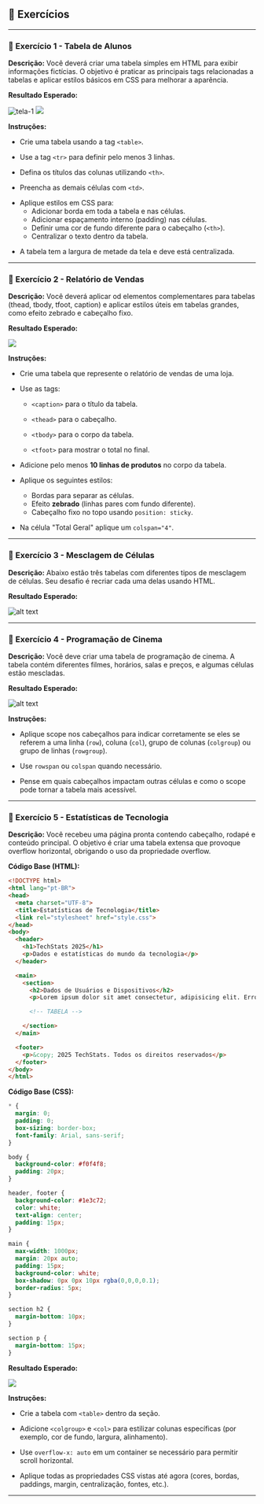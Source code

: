## 📝 Exercícios 

---

### 🔹 Exercício 1 - Tabela de Alunos

**Descrição:** Você deverá criar uma tabela simples em HTML para exibir informações fictícias. O objetivo é praticar as principais tags relacionadas a tabelas e aplicar estilos básicos em CSS para melhorar a aparência.

**Resultado Esperado:**

![tela-1](tela-1.png)
<img src="./tela-1.png">

**Instruções:**
- Crie uma tabela usando a tag `<table>`.

* Use a tag `<tr>` para definir pelo menos 3 linhas.

- Defina os títulos das colunas utilizando `<th>`.

* Preencha as demais células com `<td>`.

- Aplique estilos em CSS para:
  - Adicionar borda em toda a tabela e nas células.
  - Adicionar espaçamento interno (padding) nas células.
  - Definir uma cor de fundo diferente para o cabeçalho (`<th>`).
  - Centralizar o texto dentro da tabela.

* A tabela tem a largura de metade da tela e deve está centralizada. 

---

### 🔹 Exercício 2 - Relatório de Vendas 

**Descrição:** Você deverá aplicar od elementos complementares para tabelas (thead, tbody, tfoot, caption) e aplicar estilos úteis em tabelas grandes, como efeito zebrado e cabeçalho fixo.

**Resultado Esperado:**

<img src="./tela-2.png">

**Instruções:**

- Crie uma tabela que represente o relatório de vendas de uma loja.

* Use as tags:

  - `<caption>` para o título da tabela.

  - `<thead>` para o cabeçalho.

  - `<tbody>` para o corpo da tabela.

  - `<tfoot>` para mostrar o total no final.

- Adicione pelo menos **10 linhas de produtos** no corpo da tabela.

* Aplique os seguintes estilos:

  - Bordas para separar as células.
  - Efeito **zebrado** (linhas pares com fundo diferente).
  - Cabeçalho fixo no topo usando `position: sticky`.

- Na célula "Total Geral" aplique um `colspan="4"`.
---

### 🔹 Exercício 3 - Mesclagem de Células

**Descrição:** Abaixo estão três tabelas com diferentes tipos de mesclagem de células. Seu desafio é recriar cada uma delas usando HTML.

**Resultado Esperado:**

![alt text](tela-3.png)

---

### 🔹 Exercício 4 - Programação de Cinema 

**Descrição:** Você deve criar uma tabela de programação de cinema. A tabela contém diferentes filmes, horários, salas e preços, e algumas células estão mescladas.

**Resultado Esperado:**

![alt text](tela-4.png)

**Instruções:**

- Aplique scope nos cabeçalhos para indicar corretamente se eles se referem a uma linha (`row`), coluna (`col`), grupo de colunas (`colgroup`) ou grupo de linhas (`rowgroup`).

* Use `rowspan` ou `colspan` quando necessário.

- Pense em quais cabeçalhos impactam outras células e como o scope pode tornar a tabela mais acessível.

---

### 🔹 Exercício 5 - Estatísticas de Tecnologia

**Descrição:** Você recebeu uma página pronta contendo cabeçalho, rodapé e conteúdo principal.
O objetivo é criar uma tabela extensa que provoque overflow horizontal, obrigando o uso da propriedade overflow.

**Código Base (HTML):**
```html
<!DOCTYPE html>
<html lang="pt-BR">
<head>
  <meta charset="UTF-8">
  <title>Estatísticas de Tecnologia</title>
  <link rel="stylesheet" href="style.css">
</head>
<body>
  <header>
    <h1>TechStats 2025</h1>
    <p>Dados e estatísticas do mundo da tecnologia</p>
  </header>

  <main>
    <section>
      <h2>Dados de Usuários e Dispositivos</h2>
      <p>Lorem ipsum dolor sit amet consectetur, adipisicing elit. Error, blanditiis perspiciatis quam autem rerum ex vero exercitationem aliquid! Eos impedit dolore laudantium quod et dolor error odio animi facere repellendus.</p>

      <!-- TABELA -->

    </section>
  </main>

  <footer>
    <p>&copy; 2025 TechStats. Todos os direitos reservados</p>
  </footer>
</body>
</html>
```

**Código Base (CSS):**
```css
* {
  margin: 0;
  padding: 0;
  box-sizing: border-box;
  font-family: Arial, sans-serif;
}

body {
  background-color: #f0f4f8;
  padding: 20px;
}

header, footer {
  background-color: #1e3c72;
  color: white;
  text-align: center;
  padding: 15px;
}

main {
  max-width: 1000px;
  margin: 20px auto;
  padding: 15px;
  background-color: white;
  box-shadow: 0px 0px 10px rgba(0,0,0,0.1);
  border-radius: 5px;
}

section h2 {
  margin-bottom: 10px;
}

section p {
  margin-bottom: 15px;
}
```

**Resultado Esperado:**

<img src="./tela-5.png">

**Instruções:**

- Crie a tabela com `<table>` dentro da seção.

* Adicione `<colgroup>` e `<col>` para estilizar colunas específicas (por exemplo, cor de fundo, largura, alinhamento).

- Use `overflow-x: auto` em um container se necessário para permitir scroll horizontal.

* Aplique todas as propriedades CSS vistas até agora (cores, bordas, paddings, margin, centralização, fontes, etc.).

---
